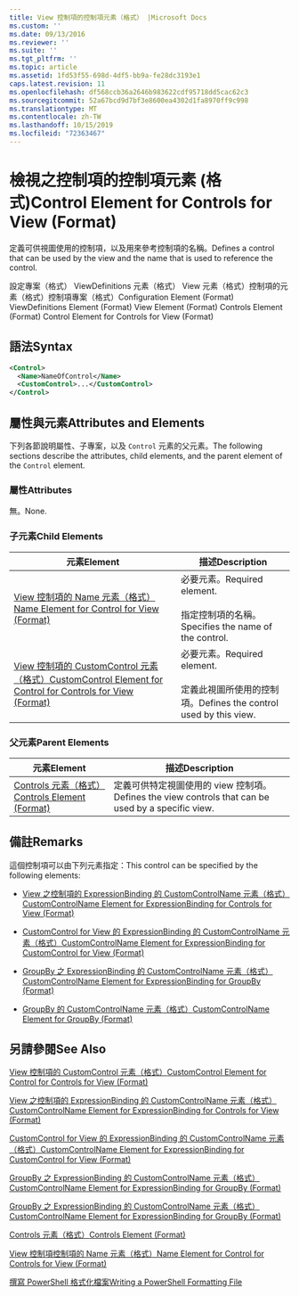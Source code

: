 ```yaml
---
title: View 控制項的控制項元素（格式） |Microsoft Docs
ms.custom: ''
ms.date: 09/13/2016
ms.reviewer: ''
ms.suite: ''
ms.tgt_pltfrm: ''
ms.topic: article
ms.assetid: 1fd53f55-698d-4df5-bb9a-fe28dc3193e1
caps.latest.revision: 11
ms.openlocfilehash: df568ccb36a2646b983622cdf95718dd5cac62c3
ms.sourcegitcommit: 52a67bcd9d7bf3e8600ea4302d1fa8970ff9c998
ms.translationtype: MT
ms.contentlocale: zh-TW
ms.lasthandoff: 10/15/2019
ms.locfileid: "72363467"
---
```

# <a name="control-element-for-controls-for-view--format"></a><span data-ttu-id="e233c-102">檢視之控制項的控制項元素 (格式)</span><span class="sxs-lookup"><span data-stu-id="e233c-102">Control Element for Controls for View  (Format)</span></span>

<span data-ttu-id="e233c-103">定義可供視圖使用的控制項，以及用來參考控制項的名稱。</span><span class="sxs-lookup"><span data-stu-id="e233c-103">Defines a control that can be used by the view and the name that is used to reference the control.</span></span>

<span data-ttu-id="e233c-104">設定專案（格式） ViewDefinitions 元素（格式） View 元素（格式）控制項的元素（格式）控制項專案（格式）</span><span class="sxs-lookup"><span data-stu-id="e233c-104">Configuration Element (Format) ViewDefinitions Element (Format) View Element (Format) Controls Element (Format) Control Element for Controls for View (Format)</span></span>

## <a name="syntax"></a><span data-ttu-id="e233c-105">語法</span><span class="sxs-lookup"><span data-stu-id="e233c-105">Syntax</span></span>

```xml
<Control>
  <Name>NameOfControl</Name>
  <CustomControl>...</CustomControl>
</Control>
```

## <a name="attributes-and-elements"></a><span data-ttu-id="e233c-106">屬性與元素</span><span class="sxs-lookup"><span data-stu-id="e233c-106">Attributes and Elements</span></span>

<span data-ttu-id="e233c-107">下列各節說明屬性、子專案，以及 `Control` 元素的父元素。</span><span class="sxs-lookup"><span data-stu-id="e233c-107">The following sections describe the attributes, child elements, and the parent element of the `Control` element.</span></span>

### <a name="attributes"></a><span data-ttu-id="e233c-108">屬性</span><span class="sxs-lookup"><span data-stu-id="e233c-108">Attributes</span></span>

<span data-ttu-id="e233c-109">無。</span><span class="sxs-lookup"><span data-stu-id="e233c-109">None.</span></span>

### <a name="child-elements"></a><span data-ttu-id="e233c-110">子元素</span><span class="sxs-lookup"><span data-stu-id="e233c-110">Child Elements</span></span>

|<span data-ttu-id="e233c-111">元素</span><span class="sxs-lookup"><span data-stu-id="e233c-111">Element</span></span>|<span data-ttu-id="e233c-112">描述</span><span class="sxs-lookup"><span data-stu-id="e233c-112">Description</span></span>|
|-------------|-----------------|
|[<span data-ttu-id="e233c-113">View 控制項的 Name 元素（格式）</span><span class="sxs-lookup"><span data-stu-id="e233c-113">Name Element for Control for View (Format)</span></span>](./name-element-for-control-for-controls-for-view-format.md)|<span data-ttu-id="e233c-114">必要元素。</span><span class="sxs-lookup"><span data-stu-id="e233c-114">Required element.</span></span><br /><br /> <span data-ttu-id="e233c-115">指定控制項的名稱。</span><span class="sxs-lookup"><span data-stu-id="e233c-115">Specifies the name of the control.</span></span>|
|[<span data-ttu-id="e233c-116">View 控制項的 CustomControl 元素（格式）</span><span class="sxs-lookup"><span data-stu-id="e233c-116">CustomControl Element for Control for Controls for View (Format)</span></span>](./customcontrol-element-for-control-for-controls-for-view-format.md)|<span data-ttu-id="e233c-117">必要元素。</span><span class="sxs-lookup"><span data-stu-id="e233c-117">Required element.</span></span><br /><br /> <span data-ttu-id="e233c-118">定義此視圖所使用的控制項。</span><span class="sxs-lookup"><span data-stu-id="e233c-118">Defines the control used by this view.</span></span>|

### <a name="parent-elements"></a><span data-ttu-id="e233c-119">父元素</span><span class="sxs-lookup"><span data-stu-id="e233c-119">Parent Elements</span></span>

|<span data-ttu-id="e233c-120">元素</span><span class="sxs-lookup"><span data-stu-id="e233c-120">Element</span></span>|<span data-ttu-id="e233c-121">描述</span><span class="sxs-lookup"><span data-stu-id="e233c-121">Description</span></span>|
|-------------|-----------------|
|[<span data-ttu-id="e233c-122">Controls 元素（格式）</span><span class="sxs-lookup"><span data-stu-id="e233c-122">Controls Element (Format)</span></span>](./controls-element-for-view-format.md)|<span data-ttu-id="e233c-123">定義可供特定視圖使用的 view 控制項。</span><span class="sxs-lookup"><span data-stu-id="e233c-123">Defines the view controls that can be used by a specific view.</span></span>|

## <a name="remarks"></a><span data-ttu-id="e233c-124">備註</span><span class="sxs-lookup"><span data-stu-id="e233c-124">Remarks</span></span>

<span data-ttu-id="e233c-125">這個控制項可以由下列元素指定：</span><span class="sxs-lookup"><span data-stu-id="e233c-125">This control can be specified by the following elements:</span></span>

- [<span data-ttu-id="e233c-126">View 之控制項的 ExpressionBinding 的 CustomControlName 元素（格式）</span><span class="sxs-lookup"><span data-stu-id="e233c-126">CustomControlName Element for ExpressionBinding for Controls for View (Format)</span></span>](./customcontrolname-element-for-expressionbinding-for-controls-for-view-format.md)

- [<span data-ttu-id="e233c-127">CustomControl for View 的 ExpressionBinding 的 CustomControlName 元素（格式）</span><span class="sxs-lookup"><span data-stu-id="e233c-127">CustomControlName Element for ExpressionBinding for CustomControl for View (Format)</span></span>](./customcontrolname-element-for-expressionbinding-for-customcontrol-for-view-format.md)

- [<span data-ttu-id="e233c-128">GroupBy 之 ExpressionBinding 的 CustomControlName 元素（格式）</span><span class="sxs-lookup"><span data-stu-id="e233c-128">CustomControlName Element for ExpressionBinding for GroupBy (Format)</span></span>](./customcontrolname-element-for-expressionbinding-for-groupby-format.md)

- [<span data-ttu-id="e233c-129">GroupBy 的 CustomControlName 元素（格式）</span><span class="sxs-lookup"><span data-stu-id="e233c-129">CustomControlName Element for GroupBy (Format)</span></span>](./customcontrolname-element-for-groupby-format.md)

## <a name="see-also"></a><span data-ttu-id="e233c-130">另請參閱</span><span class="sxs-lookup"><span data-stu-id="e233c-130">See Also</span></span>

[<span data-ttu-id="e233c-131">View 控制項的 CustomControl 元素（格式）</span><span class="sxs-lookup"><span data-stu-id="e233c-131">CustomControl Element for Control for Controls for View (Format)</span></span>](./customcontrol-element-for-control-for-controls-for-view-format.md)

[<span data-ttu-id="e233c-132">View 之控制項的 ExpressionBinding 的 CustomControlName 元素（格式）</span><span class="sxs-lookup"><span data-stu-id="e233c-132">CustomControlName Element for ExpressionBinding for Controls for View (Format)</span></span>](./customcontrolname-element-for-expressionbinding-for-controls-for-view-format.md)

[<span data-ttu-id="e233c-133">CustomControl for View 的 ExpressionBinding 的 CustomControlName 元素（格式）</span><span class="sxs-lookup"><span data-stu-id="e233c-133">CustomControlName Element for ExpressionBinding for CustomControl for View (Format)</span></span>](./customcontrolname-element-for-expressionbinding-for-customcontrol-for-view-format.md)

[<span data-ttu-id="e233c-134">GroupBy 之 ExpressionBinding 的 CustomControlName 元素（格式）</span><span class="sxs-lookup"><span data-stu-id="e233c-134">CustomControlName Element for ExpressionBinding for GroupBy (Format)</span></span>](./customcontrolname-element-for-expressionbinding-for-groupby-format.md)

[<span data-ttu-id="e233c-135">GroupBy 之 ExpressionBinding 的 CustomControlName 元素（格式）</span><span class="sxs-lookup"><span data-stu-id="e233c-135">CustomControlName Element for ExpressionBinding for GroupBy (Format)</span></span>](./customcontrolname-element-for-expressionbinding-for-groupby-format.md)

[<span data-ttu-id="e233c-136">Controls 元素（格式）</span><span class="sxs-lookup"><span data-stu-id="e233c-136">Controls Element (Format)</span></span>](./controls-element-for-view-format.md)

[<span data-ttu-id="e233c-137">View 控制項控制項的 Name 元素（格式）</span><span class="sxs-lookup"><span data-stu-id="e233c-137">Name Element for Control for Controls for View (Format)</span></span>](./name-element-for-control-for-controls-for-view-format.md)

[<span data-ttu-id="e233c-138">撰寫 PowerShell 格式化檔案</span><span class="sxs-lookup"><span data-stu-id="e233c-138">Writing a PowerShell Formatting File</span></span>](./writing-a-powershell-formatting-file.md)

